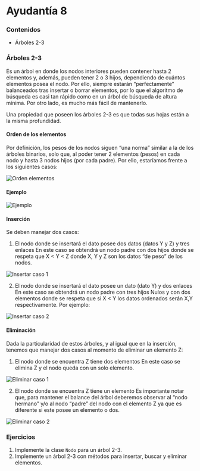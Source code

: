 # Ayudantía 8

### Contenidos

* Árboles 2-3

### Árboles 2-3

Es un árbol en donde los nodos interiores pueden contener hasta 2 elementos y, además, pueden
tener 2 o 3 hijos, dependiendo de cuántos elementos posea el nodo. Por ello, siempre estarán
“perfectamente” balanceados tras insertar o borrar elementos, por lo que el algoritmo de búsqueda es casi tan rápido como en un árbol de búsqueda de altura mínima. Por otro lado, es mucho más fácil de mantenerlo.

Una propiedad que poseen los árboles 2-3 es que todas sus hojas están a la misma profundidad.

#### Orden de los elementos

Por definición, los pesos de los nodos siguen “una norma” similar a la de los árboles  binarios, solo que, al poder tener 2 elementos (pesos) en cada nodo y hasta 3 nodos hijos (por cada padre). Por ello, estaríamos frente a los siguientes casos:

![Orden elementos](images/orden.png)

#### Ejemplo

![Ejemplo](images/ejemplo.jpg)

#### Inserción

Se deben manejar dos casos:

1. El nodo donde se insertará el dato posee dos datos (datos Y y Z) y tres enlaces
En este caso se obtendrá un nodo padre con dos hijos donde se respeta que X < Y < Z donde X, Y y Z son los datos “de peso” de los nodos.

![Insertar caso 1](images/insertar1.png)

2. El nodo donde se insertará el dato posee un dato (dato Y) y dos enlaces
En este caso se obtendrá un nodo padre con tres hijos Nulos y con dos elementos donde se
respeta que si X < Y los datos ordenados serán X,Y respectivamente. Por ejemplo:

![Insertar caso 2](images/insertar2.png)

#### Eliminación

Dada la particularidad de estos árboles, y al igual que en la inserción, tenemos que manejar dos casos al momento de eliminar un elemento Z:

1. El nodo donde se encuentra Z tiene dos elementos
En este caso se elimina Z y el nodo queda con un solo elemento.

![Eliminar caso 1](images/eliminar1.png)

2. El nodo donde se encuentra Z tiene un elemento
Es importante notar que, para mantener el balance del árbol deberemos observar al “nodo
hermano” y/o al nodo “padre” del nodo con el elemento Z ya que es diferente si este posee un
elemento o dos.

![Eliminar caso 2](images/eliminar2.png)

### Ejercicios

1. Implemente la clase `Nodo` para un árbol 2-3.
2. Implemente un árbol 2-3 con métodos para insertar, buscar y eliminar elementos.